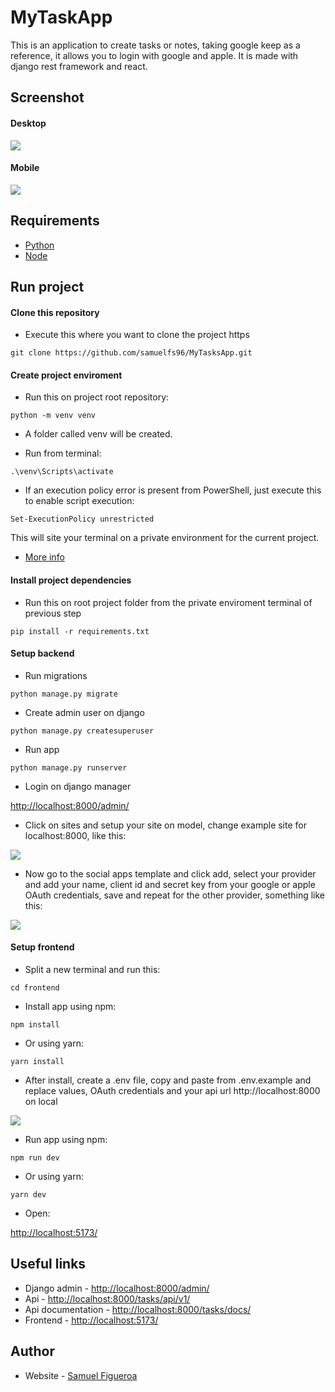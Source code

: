 # MyTaskApp

This is an application to create tasks or notes, taking google keep as a reference, it allows you to login with google and apple. It is made with django rest framework and react.

## Screenshot

#### Desktop

![](./screenshot_desktop.png)

#### Mobile

![](./screenshot_mobile.png)

## Requirements

* [Python](https://www.python.org/)
* [Node](https://nodejs.org/)

## Run project

#### Clone this repository

* Execute this where you want to clone the project https

`git clone https://github.com/samuelfs96/MyTasksApp.git`

#### Create project enviroment
* Run this on project root repository:

`python -m venv venv`

* A folder called venv will be created. 

* Run from terminal:

`.\venv\Scripts\activate`

* If an execution policy error is present from PowerShell, just execute this to enable script execution:

`Set-ExecutionPolicy unrestricted`

This will site your terminal on a private  environment for the current project.

* [More info](https://docs.python.org/3/library/venv.html)

#### Install project dependencies

* Run this on root project folder from the private enviroment terminal of previous step

`pip install -r requirements.txt`

#### Setup backend

* Run migrations

`python manage.py migrate`

* Create admin user on django

`python manage.py createsuperuser`

* Run app

`python manage.py runserver`

* Login on django manager

[http://localhost:8000/admin/](http://localhost:8000/admin/)

* Click on sites and setup your site on model, change example site for localhost:8000, like this: 

![](./step1.png)

* Now go to the social apps template and click add, select your provider and add your name, client id and secret key from your google or apple OAuth credentials, save and repeat for the other provider, something like this: 

![](./step2.png)

#### Setup frontend

* Split a new terminal and run this:

`cd frontend`

* Install app using npm:

`npm install`

* Or using yarn:

`yarn install`

* After install, create a .env file, copy and paste from .env.example and replace values, OAuth credentials and your api url http://localhost:8000 on local

![](./step3.png)

* Run app using npm:

`npm run dev`

* Or using yarn:

`yarn dev`

* Open: 

[http://localhost:5173/](http://localhost:5173/)

## Useful links

- Django admin - [http://localhost:8000/admin/](http://localhost:8000/admin/)
- Api - [http://localhost:8000/tasks/api/v1/](http://localhost:8000/tasks/api/v1/)
- Api documentation - [http://localhost:8000/tasks/docs/](http://localhost:8000/tasks/docs/)
- Frontend - [http://localhost:5173/](http://localhost:5173/)

## Author

- Website - [Samuel Figueroa](https://sfweb.netlify.app/)

